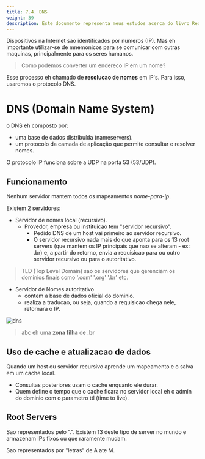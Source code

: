```yaml
---
title: 7.4. DNS
weight: 39
description: Este documento representa meus estudos acerca do livro Redes de Computadores e a Internet - uma abordagem top down
---
```


Dispositivos na Internet sao identificados por numeros (IP).
Mas eh importante utilizar-se de mnemonicos para se comunicar com outras maquinas, principalmente para os seres humanos.

> Como podemos converter um endereco IP em um nome?

Esse processo eh chamado de __resolucao de nomes__ em IP's. Para isso, usaremos o protocolo DNS.

# DNS (Domain Name System)

o DNS eh composto por:
- uma base de dados distribuída (nameservers).
- um protocolo da camada de aplicação que permite consultar e resolver nomes.

O protocolo IP funciona sobre a UDP na porta 53 (53/UDP).

## Funcionamento
Nenhum servidor mantem todos os mapeamentos _nome-para-ip_.

Existem 2 servidores: 
- Servidor de nomes local (recursivo).
    - Provedor, empresa ou instituicao tem "servidor recursivo".
        - Pedido DNS de um host vai primeiro ao servidor recursivo.
        - O servidor recursivo nada mais do que aponta para os 13 root servers (que mantem os IP principais que nao se alteram - ex: .br) e, a partir do retorno, envia a requisicao para ou outro servidor recursivo ou para o autoritativo.

> TLD (Top Level Domain) sao os servidores que gerenciam os dominios finais como '.com' '.org' '.br' etc.
>

- Servidor de Nomes autoritativo
    - contem a base de dados oficial do dominio.
    - realiza a traducao, ou seja, quando a requisicao chega nele, retornara o IP.

![dns](../public/1743514010_grim.png)
> abc eh uma __zona filha__ de __.br__


## Uso de cache e atualizacao de dados
Quando um host ou servidor recursivo aprende um mapeamento e o salva em um cache local. 
- Consultas posteriores usam o cache enquanto ele durar.
- Quem define o tempo que o cache ficara no servidor local  eh o admin do dominio com o parametro ttl (time to live).

## Root Servers
Sao representados pelo ".". Existem 13 deste tipo de server no mundo e armazenam IPs fixos ou que raramente mudam.

Sao representados por "letras" de A ate M.


